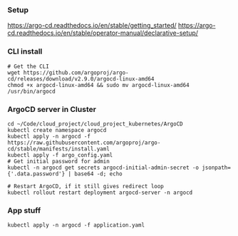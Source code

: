 ### Setup
https://argo-cd.readthedocs.io/en/stable/getting_started/
https://argo-cd.readthedocs.io/en/stable/operator-manual/declarative-setup/


### CLI install
```
# Get the CLI
wget https://github.com/argoproj/argo-cd/releases/download/v2.9.0/argocd-linux-amd64
chmod +x argocd-linux-amd64 && sudo mv argocd-linux-amd64 /usr/bin/argocd
```

### ArgoCD server in Cluster
```
cd ~/Code/cloud_project/cloud_project_kubernetes/ArgoCD
kubectl create namespace argocd
kubectl apply -n argocd -f https://raw.githubusercontent.com/argoproj/argo-cd/stable/manifests/install.yaml
kubectl apply -f argo_config.yaml
# Get initial password for admin
kubectl -n argocd get secrets argocd-initial-admin-secret -o jsonpath={'.data.password'} | base64 -d; echo

# Restart ArgoCD, if it still gives redirect loop
kubectl rollout restart deployment argocd-server -n argocd
```

### App stuff
```
kubectl apply -n argocd -f application.yaml
```
